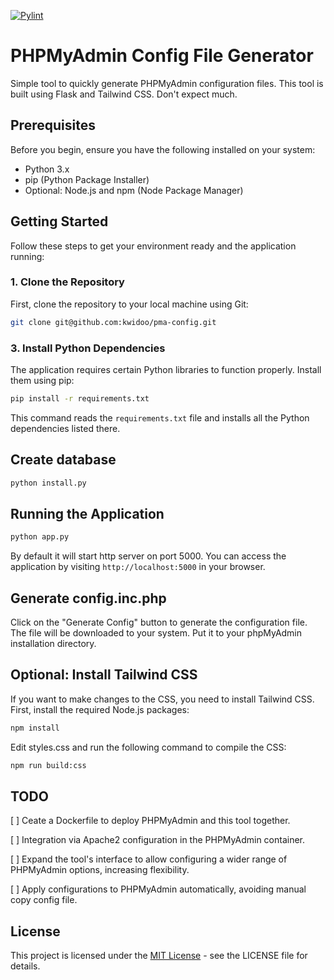 [![Pylint](https://github.com/kwidoo/pma-config/actions/workflows/pylint.yml/badge.svg)](https://github.com/kwidoo/pma-config/actions/workflows/pylint.yml)

# PHPMyAdmin Config File Generator

Simple tool to quickly generate PHPMyAdmin configuration files. This tool is built using Flask and Tailwind CSS. Don't expect much.

## Prerequisites

Before you begin, ensure you have the following installed on your system:

- Python 3.x
- pip (Python Package Installer)
- Optional: Node.js and npm (Node Package Manager)

## Getting Started

Follow these steps to get your environment ready and the application running:

### 1. Clone the Repository

First, clone the repository to your local machine using Git:

```bash
git clone git@github.com:kwidoo/pma-config.git
```

### 3. Install Python Dependencies

The application requires certain Python libraries to function properly. Install them using pip:

```bash
pip install -r requirements.txt
```

This command reads the `requirements.txt` file and installs all the Python dependencies listed there.

## Create database

```bash
python install.py
```

## Running the Application

```bash
python app.py
```

By default it will start http server on port 5000. You can access the application by visiting `http://localhost:5000` in your browser.

## Generate config.inc.php

Click on the "Generate Config" button to generate the configuration file. The file will be downloaded to your system. Put it to your phpMyAdmin installation directory.

## Optional: Install Tailwind CSS

If you want to make changes to the CSS, you need to install Tailwind CSS. First, install the required Node.js packages:

```bash
npm install
```

Edit styles.css and run the following command to compile the CSS:

```bash
npm run build:css
```

## TODO

[ ] Ceate a Dockerfile to deploy PHPMyAdmin and this tool together.

[ ] Integration via Apache2 configuration in the PHPMyAdmin container.

[ ] Expand the tool's interface to allow configuring a wider range of PHPMyAdmin options, increasing flexibility.

[ ] Apply configurations to PHPMyAdmin automatically, avoiding manual copy config file.

## License

This project is licensed under the [MIT License](LICENSE) - see the LICENSE file for details.
